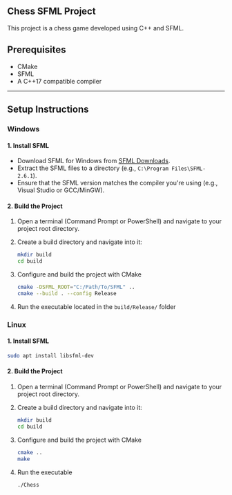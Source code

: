## Chess SFML Project

This project is a chess game developed using C++ and SFML.

## Prerequisites

- CMake
- SFML
- A C++17 compatible compiler

---

## Setup Instructions

### Windows


#### 1. Install SFML
- Download SFML for Windows from [SFML Downloads](https://www.sfml-dev.org/download/sfml/2.6.1/).
- Extract the SFML files to a directory (e.g., `C:\Program Files\SFML-2.6.1`).
- Ensure that the SFML version matches the compiler you're using (e.g., Visual Studio or GCC/MinGW).

#### 2. Build the Project
1. Open a terminal (Command Prompt or PowerShell) and navigate to your project root directory.
   
2. Create a build directory and navigate into it:
   ```bash
   mkdir build
   cd build
   ```
3. Configure and build the project with CMake
   ```bash
   cmake -DSFML_ROOT="C:/Path/To/SFML" ..
   cmake --build . --config Release
   ```
4. Run the executable  located in the `build/Release/` folder


### Linux


#### 1. Install SFML
  ```bash
  sudo apt install libsfml-dev
  ```

#### 2. Build the Project
1. Open a terminal (Command Prompt or PowerShell) and navigate to your project root directory.

2. Create a build directory and navigate into it:
   ```bash
   mkdir build
   cd build
   ```

3. Configure and build the project with CMake
   ```bash
   cmake ..
   make
   ```

4. Run the executable
   ```
   ./Chess
   ```
